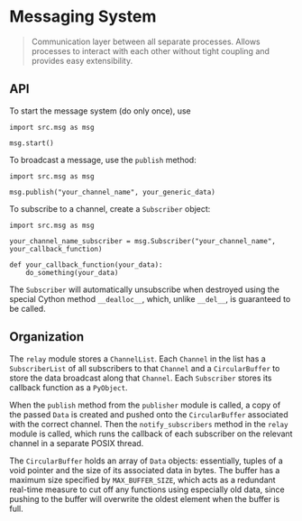 # Messaging System

> Communication layer between all separate processes. Allows  processes to interact with each other without tight coupling and provides easy extensibility.

## API

To start the message system (do only once), use
```
import src.msg as msg

msg.start()
```

To broadcast a message, use the `publish` method:
```
import src.msg as msg

msg.publish("your_channel_name", your_generic_data)
```

To subscribe to a channel, create a `Subscriber` object:
```
import src.msg as msg

your_channel_name_subscriber = msg.Subscriber("your_channel_name", your_callback_function)

def your_callback_function(your_data):
    do_something(your_data)
```
The `Subscriber` will automatically unsubscribe when destroyed using the special Cython method `__dealloc__`, which, unlike `__del__`, is guaranteed to be called.

## Organization

The `relay` module stores a `ChannelList`. Each `Channel` in the list has a `SubscriberList` of all subscribers to that `Channel` and a `CircularBuffer` to store the data broadcast along that `Channel`. Each `Subscriber` stores its callback function as a `PyObject`.

When the `publish` method from the `publisher` module is called, a copy of the passed `Data` is created and pushed onto the `CircularBuffer` associated with the correct channel. Then the `notify_subscribers` method in the `relay` module is called, which runs the callback of each subscriber on the relevant channel in a separate POSIX thread.

The `CircularBuffer` holds an array of `Data` objects: essentially, tuples of a void pointer and the size of its associated data in bytes. The buffer has a maximum size specified by `MAX_BUFFER_SIZE`, which acts as a redundant real-time measure to cut off any functions using especially old data, since pushing to the buffer will overwrite the oldest element when the buffer is full.